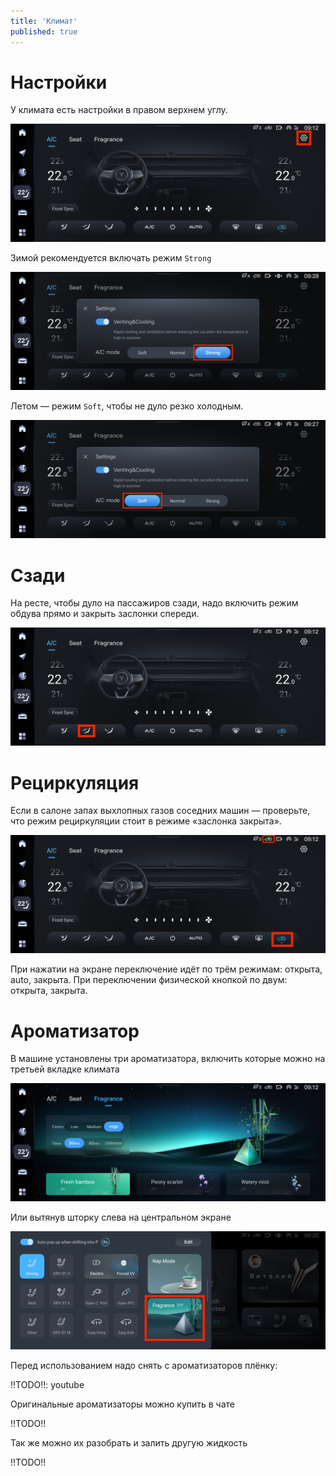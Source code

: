 ```yaml
---
title: 'Климат'
published: true
---
```


# Настройки

У климата есть настройки в правом верхнем углу.

![Climate -> A/C -> Settings](climate-settings.png "Climate -> A/C -> Settings")

Зимой рекомендуется включать режим `Strong`

![Climate -> A/C -> Settings -> Strong](climate-strong.png "Climate -> A/C -> Settings -> Strong")

Летом — режим `Soft`, чтобы не дуло резко холодным.

![Climate -> A/C -> Settings -> Soft](climate-soft.png "Climate -> A/C -> Settings -> Soft")

# Сзади

На ресте, чтобы дуло на пассажиров сзади, надо включить режим обдува прямо и закрыть заслонки спереди.

![Climate -> A/C -> Front flow](climate-rear-seats.png "Climate -> A/C -> Front flow")

# Рециркуляция

Если в салоне запах выхлопных газов соседних машин — проверьте, что режим рециркуляции стоит в режиме «заслонка закрыта».

![Climate -> A/C -> Recycle](climate-recycle.png "Climate -> A/C -> Recycle")

При нажатии на экране переключение идёт по трём режимам: открыта, auto, закрыта. При переключении физической кнопкой по двум: открыта, закрыта.

# Ароматизатор

В машине установлены три ароматизатора, включить которые можно на третьей вкладке климата

![Climate -> Fragrance](climate-fragrance.png "Climate -> Fragrance")

Или вытянув шторку слева на центральном экране

![Left popup -> Fragrance](climate-fragrance-left-popup.png "Left popup -> Fragrance")

Перед использованием надо снять с ароматизаторов плёнку:

!!TODO!!: youtube

Оригинальные ароматизаторы можно купить в чате

!!TODO!!

Так же можно их разобрать и залить другую жидкость

!!TODO!!
